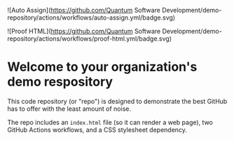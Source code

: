 ![Auto Assign](https://github.com/Quantum Software Development/demo-repository/actions/workflows/auto-assign.yml/badge.svg)

![Proof HTML](https://github.com/Quantum Software Development/demo-repository/actions/workflows/proof-html.yml/badge.svg)

# Welcome to your organization's demo respository
This code repository (or "repo") is designed to demonstrate the best GitHub has to offer with the least amount of noise.

The repo includes an `index.html` file (so it can render a web page), two GitHub Actions workflows, and a CSS stylesheet dependency.
